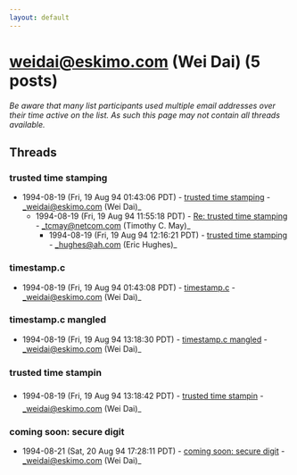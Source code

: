 ```yaml
---
layout: default
---
```


# weidai@eskimo.com (Wei Dai) (5 posts)

_Be aware that many list participants used multiple email addresses over their time active on the list. As such this page may not contain all threads available._

## Threads

### trusted time stamping
+ 1994-08-19 (Fri, 19 Aug 94 01:43:06 PDT) - [trusted time stamping](/archive/1994/08/c6686473055c6f043885384b9f88376fc5c11b6859621f96edff4de4206129af) - _weidai@eskimo.com (Wei Dai)_
  + 1994-08-19 (Fri, 19 Aug 94 11:55:18 PDT) - [Re: trusted time stamping](/archive/1994/08/27f44fc8149d4f4ba8fc98b08332b4d57e26af404551bcddc35a7eedf046820b) - _tcmay@netcom.com (Timothy C. May)_
    + 1994-08-19 (Fri, 19 Aug 94 12:16:21 PDT) - [trusted time stamping](/archive/1994/08/f6b5fae04bde90d11b86040a6088a1eed00d1cbdb7ca74d39594d90211a592bb) - _hughes@ah.com (Eric Hughes)_

### timestamp.c
+ 1994-08-19 (Fri, 19 Aug 94 01:43:08 PDT) - [timestamp.c](/archive/1994/08/273f8188935d05f337f8efb6d5942143df7e75b31c9454c31bfc5a2376bee59f) - _weidai@eskimo.com (Wei Dai)_

### timestamp.c mangled
+ 1994-08-19 (Fri, 19 Aug 94 13:18:30 PDT) - [timestamp.c mangled](/archive/1994/08/a1ab5022a02cf6c818e17925a25077523e2f3a35b3dd9b5dcde46257d67502fd) - _weidai@eskimo.com (Wei Dai)_

### trusted time stampin
+ 1994-08-19 (Fri, 19 Aug 94 13:18:42 PDT) - [trusted time stampin](/archive/1994/08/53f5c877b696629e2b753fe16efb8ddff5e194f985c7362bee420af9c758ac0f) - _weidai@eskimo.com (Wei Dai)_

### coming soon: secure digit
+ 1994-08-21 (Sat, 20 Aug 94 17:28:11 PDT) - [coming soon: secure digit](/archive/1994/08/43960bdf81ccc0114586aa36721869d953ed50b46eb43308b31434d1dacdbbf9) - _weidai@eskimo.com (Wei Dai)_

